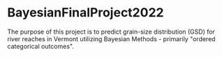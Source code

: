 # BayesianFinalProject2022
The purpose of this project is to predict grain-size distribution (GSD) for river reaches in Vermont utilizing Bayesian Methods - primarily "ordered categorical outcomes".
